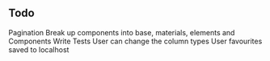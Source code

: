 ## Todo

Pagination
Break up components into base, materials, elements and Components
Write Tests
User can change the column types
User favourites saved to localhost
